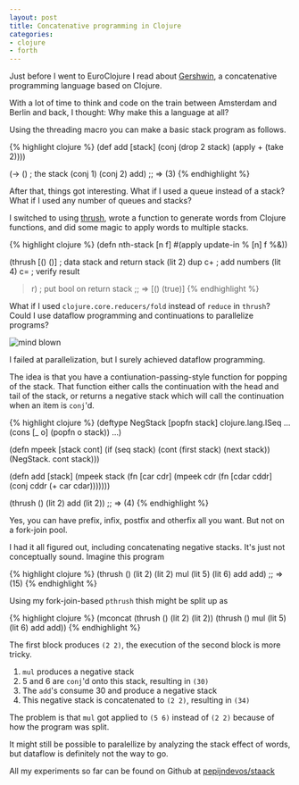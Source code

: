 ```yaml
---
layout: post
title: Concatenative programming in Clojure
categories:
- clojure
- forth
---
```


Just before I went to EuroClojure I read about [Gershwin](http://gershwinlang.org/), a concatenative programming language based on Clojure.

With a lot of time to think and code on the train between Amsterdam and Berlin and back, I thought: Why make this a language at all?

Using the threading macro you can make a basic stack program as follows.

{% highlight clojure %}
(def add [stack]
  (conj (drop 2 stack)
        (apply + (take 2))))

(-> () ; the stack
  (conj 1)
  (conj 2)
  add)
;; => (3)
{% endhighlight %}

After that, things got interesting. What if I used a queue instead of a stack? What if I used any number of queues and stacks?

I switched to using [thrush](http://blog.fogus.me/2010/09/28/thrush-in-clojure-redux/), wrote a function to generate words from Clojure functions, and did some magic to apply words to multiple stacks.

{% highlight clojure %}
(defn nth-stack [n f]
  #(apply update-in % [n] f %&))

(thrush [() ()]  ; data stack and return stack
  (lit 2) dup c+ ; add numbers
  (lit 4) c=     ; verify result
  >r)            ; put bool on return stack
;; => [() (true)]
{% endhighlight %}

What if I used `clojure.core.reducers/fold` instead of `reduce` in `thrush`? Could I use dataflow programming and continuations to parallelize programs?

![mind blown](/images/mind-blown.gif)

I failed at parallelization, but I surely achieved dataflow programming.

The idea is that you have a contiunation-passing-style function for popping of the stack. That function either calls the continuation with the head and tail of the stack, or returns a negative stack which will call the continuation when an item is `conj`'d.

{% highlight clojure %}
(deftype NegStack [popfn stack]
  clojure.lang.ISeq
  ...
  (cons [_ o] (popfn o stack))
  ...)

(defn mpeek [stack cont]
  (if (seq stack)
    (cont (first stack) (next stack))
    (NegStack. cont stack)))

(defn add [stack]
  (mpeek stack (fn [car cdr]
    (mpeek cdr (fn [cdar cddr]
      (conj cddr (+ car cdar)))))))

(thrush () (lit 2) add (lit 2))
;; => (4)
{% endhighlight %}

Yes, you can have prefix, infix, postfix and otherfix all you want. But not on a fork-join pool.

I had it all figured out, including concatenating negative stacks. It's just not conceptually sound. Imagine this program

{% highlight clojure %}
(thrush () (lit 2) (lit 2) mul (lit 5) (lit 6) add add)
;; => (15)
{% endhighlight %}

Using my fork-join-based `pthrush` thish might be split up as

{% highlight clojure %}
(mconcat
  (thrush () (lit 2) (lit 2))
  (thrush () mul (lit 5) (lit 6) add add))
{% endhighlight %}

The first block produces `(2 2)`, the execution of the second block is more tricky.

1. `mul` produces a negative stack
2. 5 and 6 are `conj`'d onto this stack, resulting in `(30)`
3. The `add`'s consume 30 and produce a negative stack
4. This negative stack is concatenated to `(2 2)`, resulting in `(34)`

The problem is that `mul` got applied to `(5 6)` instead of `(2 2)` because of how the program was split.

It might still be possible to paralellize by analyzing the stack effect of words, but dataflow is definitely not the way to go.

All my experiments so far can be found on Github at [pepijndevos/staack](https://github.com/pepijndevos/staack)
